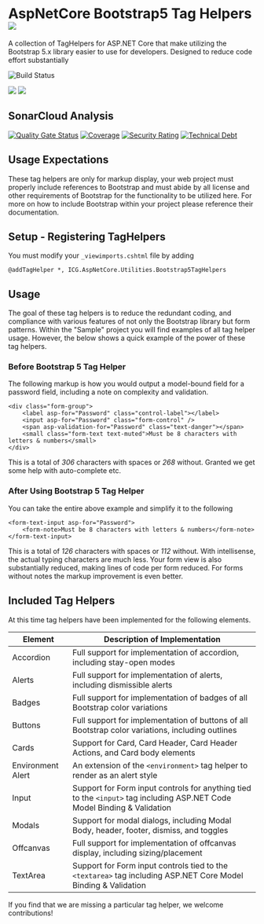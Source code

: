 # AspNetCore Bootstrap5 Tag Helpers ![](https://img.shields.io/github/license/iowacomputergurus/aspnetcore.utilities.bootstrap5taghelpers.svg)

A collection of TagHelpers for ASP.NET Core that make utilizing the Bootstrap 5.x library easier to use for developers.  Designed to reduce code effort substantially

![Build Status](https://github.com/IowaComputerGurus/aspnetcore.utilities.bootstrap5taghelpers/actions/workflows/ci-build.yml/badge.svg)

![](https://img.shields.io/nuget/v/icg.aspnetcore.utilities.bootstrap5taghelpers.svg) ![](https://img.shields.io/nuget/dt/icg.aspnetcore.utilities.bootstrap5taghelpers.svg)

## SonarCloud Analysis

[![Quality Gate Status](https://sonarcloud.io/api/project_badges/measure?project=IowaComputerGurus_aspnetcore.utilities.bootstrap5taghelpers&metric=alert_status)](https://sonarcloud.io/dashboard?id=IowaComputerGurus_aspnetcore.utilities.bootstrap5taghelpers)
[![Coverage](https://sonarcloud.io/api/project_badges/measure?project=IowaComputerGurus_aspnetcore.utilities.bootstrap5taghelpers&metric=coverage)](https://sonarcloud.io/dashboard?id=IowaComputerGurus_aspnetcore.utilities.bootstrap5taghelpers)
[![Security Rating](https://sonarcloud.io/api/project_badges/measure?project=IowaComputerGurus_aspnetcore.utilities.bootstrap5taghelpers&metric=security_rating)](https://sonarcloud.io/dashboard?id=IowaComputerGurus_aspnetcore.utilities.bootstrap5taghelpers)
[![Technical Debt](https://sonarcloud.io/api/project_badges/measure?project=IowaComputerGurus_aspnetcore.utilities.bootstrap5taghelpers&metric=sqale_index)](https://sonarcloud.io/dashboard?id=IowaComputerGurus_aspnetcore.utilities.bootstrap5taghelpers)

## Usage Expectations

These tag helpers are only for markup display, your web project must properly include references to Bootstrap and must abide by all license and other requirements of Bootstrap for the functionality to be utilized here.  For more on how to include Bootstrap within your project please reference their documentation.


## Setup - Registering TagHelpers

You must modify your `_viewimports.cshtml` file by adding

``` html+razor
@addTagHelper *, ICG.AspNetCore.Utilities.Bootstrap5TagHelpers
```

## Usage

The goal of these tag helpers is to reduce the redundant coding, and compliance with various features of not only the Bootstrap library but form patterns.  Within the "Sample" project you will find examples of all tag helper usage.  However, the below shows a quick example of the power of these tag helpers.

### Before Bootstrap 5 Tag Helper

The following markup is how you would output a model-bound field for a password field, including a note on complexity and validation.

``` razor
<div class="form-group">
    <label asp-for="Password" class="control-label"></label>
    <input asp-for="Password" class="form-control" />
    <span asp-validation-for="Password" class="text-danger"></span>
    <small class="form-text text-muted">Must be 8 characters with letters & numbers</small>
</div>
```

This is a total of *306* characters with spaces or *268* without.  Granted we get some help with auto-complete etc.

### After Using Bootstrap 5 Tag Helper

You can take the entire above example and simplify it to the following

``` razor
<form-text-input asp-for="Password">
    <form-note>Must be 8 characters with letters & numbers</form-note>
</form-text-input>
```

This is a total of *126* characters with spaces or *112* without.  With intellisense, the actual typing characters are much less.  Your form view is also substantially reduced, making lines of code per form reduced.  For forms without notes the markup improvement is even better.


## Included Tag Helpers

At this time tag helpers have been implemented for the following elements.

| Element | Description of Implementation |
| --- | --- |
| Accordion | Full support for implementation of accordion, including stay-open modes |
| Alerts | Full support for implementation of alerts, including dismissible alerts |
| Badges | Full support for implementation of badges of all Bootstrap color variations |
| Buttons | Full support for implementation of buttons of all Bootstrap color variations, including outlines |
| Cards | Support for Card, Card Header, Card Header Actions, and Card body elements |
| Environment Alert | An extension of the `<environment>` tag helper to render as an alert style |
| Input | Support for Form input controls for anything tied to the `<input>` tag including ASP.NET Code Model Binding & Validation |
| Modals | Support for modal dialogs, including Modal Body, header, footer, dismiss, and toggles |
| Offcanvas | Full support for implementation of offcanvas display, including sizing/placement |
| TextArea | Support for Form input controls tied to the `<textarea>` tag including ASP.NET Core Model Binding & Validation | 

If you find that we are missing a particular tag helper, we welcome contributions!